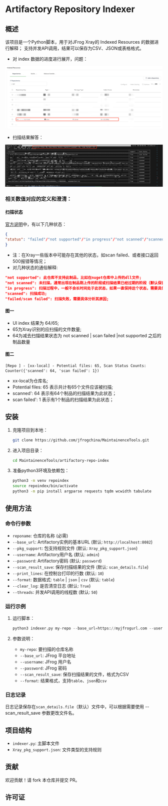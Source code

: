 # Artifactory Repository Indexer

## 概述

该项目是一个Python脚本，用于对JFrog Xray的 Indexed Resources 的数据进行解释；
支持并发API调用，结果可以保存为CSV、JSON或表格格式。
- 对 index 数据的进度进行展开，问题：

<div style="text-align: center;">
    <img src="https://github.com/JFrogChina/MaintainenceTools/blob/main/artifactory-repo-index/resource/images/indexresource01.jpg?raw=true" alt="图一" />
</div>

- 扫描结果解答：

<div style="text-align: center;">
    <img src="https://github.com/JFrogChina/MaintainenceTools/blob/main/artifactory-repo-index/resource/images/indexresource02.jpg?raw=true" alt="图二" />
</div>

### 相关数值对应的定义和澄清：
#### 扫描状态
[官方说明](https://jfrog.com/help/r/xray-rest-apis/scan-status)中，有以下几种状态：
```json
{
"status": "failed"/"not supported"/"in progress"/"not scanned"/"scanned"
}
```

- 注：在Xray一些版本中可能存在其他的状态，如scan failed、或者接口返回500报错等情况；
- 对几种状态的通俗解释:
```json
"not supported": 此仓库不支持此制品，比如在nuget仓库中上传的dll文件;
"not scanned": 未扫描，通常出现在制品刚上传的阶段或扫描结果已经过期的阶段（默认保留90天）;
"in progress": 扫描过程中，一般不会长时间处于此状态，如果一直保持这个状态，需要具体排查原因;
"scanned": 扫描成功;
"failed/scan failed": 扫描失败，需要具体分析其原因;
```

#### 图一 
- UI index 结果为 64/65;
- 65为Xray识别的应扫描的文件数量;
- 64为减去扫描结果状态为 not scanned | scan failed |not supported 之后的制品数量

#### 图二
```shell
[Repo ] - [xx-local] - Potential files: 65, Scan Status Counts: Counter({'scanned': 64, 'scan failed': 1})
```
- xx-local为仓库名;
- Potential files: 65 表示共计有65个文件应该被扫描;
- scanned': 64 表示有64个制品的扫描结果为此状态；
- scan failed': 1 表示有1个制品的扫描结果为此状态；

## 安装

1. 克隆项目到本地：
    ```sh
    git clone https://github.com/jfrogchina/MaintainenceTools.git
    ```

2. 进入项目目录：
    ```sh
    cd MaintainenceTools/artifactory-repo-index
    ```

3. 准备python3环境及依赖包：
    ```sh
    python3 -m venv repoindex
    source repoindex/bin/activate
    python3 -m pip install argparse requests tqdm wcwidth tabulate
    ```

## 使用方法

### 命令行参数

- `reponame`: 仓库的名称 (必需)
- `--base_url`: Artifactory实例的基本URL (默认: `http://localhost:8082`)
- `--pkg_support`: 包支持规则文件 (默认: `Xray_pkg_support.json`)
- `--username`: Artifactory用户名 (默认: `admin`)
- `--password`: Artifactory密码 (默认: `password`)
- `--scan_result_save`: 保存扫描结果的文件 (默认: `scan_details.file`)
- `--print_lines`: 在控制台打印的行数 (默认: `10`)
- `--format`: 数据格式: `table` | `json` | `csv` (默认: `table`)
- `--clear_log`: 是否清空日志 (默认: `True`)
- `--threads`: 并发API调用的线程数 (默认: `50`)

### 运行示例

1. 运行脚本：
    ```python
    python3 indexer.py my-repo --base_url=https://myjfrogurl.com --username myuser --password mypass --scan_result_save results.csv --format csv
    ```

2. 参数说明：
    - `my-repo`: 要扫描的仓库名称
    - `--base_url`: JFrog 平台地址
    - `--username`: JFrog 用户名
    - `--password`: JFrog 密码
    - `--scan_result_save`: 保存扫描结果的文件，格式为CSV
    - `--format`: 结果格式，支持`table`、`json`和`csv`

### 日志记录

日志记录保存在`scan_details.file`（默认）文件中，可以根据需要使用 --scan_result_save 参数更改文件名。

## 项目结构

- `indexer.py`: 主脚本文件
- `Xray_pkg_support.json`: 文件类型的支持规则

## 贡献

欢迎贡献！请 fork 本仓库并提交 PR。

## 许可证


